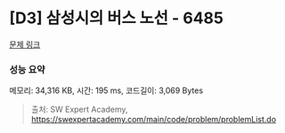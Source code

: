 # [D3] 삼성시의 버스 노선 - 6485 

[문제 링크](https://swexpertacademy.com/main/code/problem/problemDetail.do?contestProbId=AWczm7QaACgDFAWn) 

### 성능 요약

메모리: 34,316 KB, 시간: 195 ms, 코드길이: 3,069 Bytes



> 출처: SW Expert Academy, https://swexpertacademy.com/main/code/problem/problemList.do